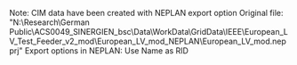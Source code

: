 Note: CIM data have been created with NEPLAN export option
Original file: "N:\Research\German Public\ACS0049_SINERGIEN_bsc\Data\WorkData\GridData\IEEE\European_LV_Test_Feeder_v2_mod\European_LV_mod_NEPLAN\European_LV_mod.nepprj"
Export options in NEPLAN: Use Name as RID
